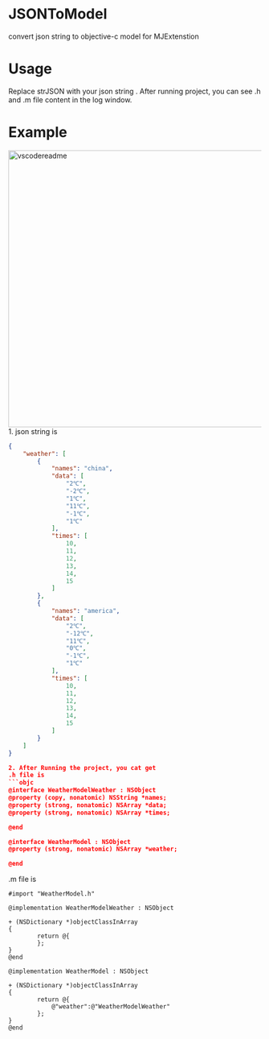 # JSONToModel

 convert json string to  objective-c model for MJExtenstion




# Usage
Replace strJSON with your json string .  After running project, you can see .h and .m file content in the log window.

# Example 
<img width="550" alt="vscodereadme" align="middle"  src="img.gif">
1. json string is

 
```json
{
    "weather": [
        {
            "names": "china",
            "data": [
                "2℃",
                "-2℃",
                "1℃",
                "11℃",
                "-1℃",
                "1℃"
            ],
            "times": [
                10,
                11,
                12,
                13,
                14,
                15
            ]
        },
        {
            "names": "america",
            "data": [
                "2℃",
                "-12℃",
                "11℃",
                "0℃",
                "-1℃",
                "1℃"
            ],
            "times": [
                10,
                11,
                12,
                13,
                14,
                15
            ]
        }
    ]
}

2. After Running the project, you cat get 
.h file is 
```objc
@interface WeatherModelWeather : NSObject
@property (copy, nonatomic) NSString *names;
@property (strong, nonatomic) NSArray *data;
@property (strong, nonatomic) NSArray *times;

@end

@interface WeatherModel : NSObject
@property (strong, nonatomic) NSArray *weather;

@end

```

.m file is 
```objc
#import "WeatherModel.h"

@implementation WeatherModelWeather : NSObject

+ (NSDictionary *)objectClassInArray
{
        return @{
		};
}
@end

@implementation WeatherModel : NSObject

+ (NSDictionary *)objectClassInArray
{
        return @{
			@"weather":@"WeatherModelWeather"
		};
}
@end

```




